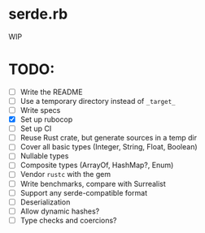 # serde.rb

WIP

# TODO:

- [ ] Write the README
- [ ] Use a temporary directory instead of `_target_`
- [ ] Write specs
- [x] Set up rubocop
- [ ] Set up CI
- [ ] Reuse Rust crate, but generate sources in a temp dir
- [ ] Cover all basic types (Integer, String, Float, Boolean)
- [ ] Nullable types
- [ ] Composite types (ArrayOf, HashMap?, Enum)
- [ ] Vendor `rustc` with the gem
- [ ] Write benchmarks, compare with Surrealist
- [ ] Support any serde-compatible format
- [ ] Deserialization
- [ ] Allow dynamic hashes?
- [ ] Type checks and coercions?
